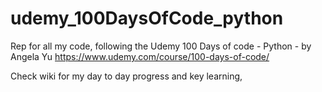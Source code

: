 # udemy_100DaysOfCode_python
Rep for all my code, following the Udemy 100 Days of code - Python - by Angela Yu
https://www.udemy.com/course/100-days-of-code/

Check wiki for my day to day progress and key learning,
